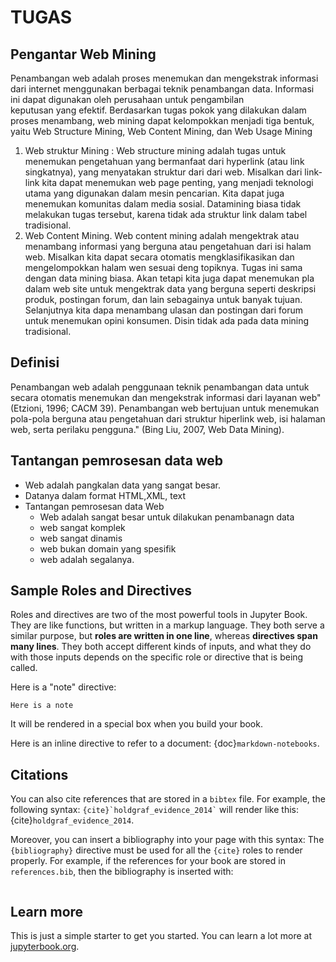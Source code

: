 # TUGAS
## Pengantar Web Mining

Penambangan web adalah proses menemukan dan mengekstrak informasi dari internet menggunakan berbagai teknik penambangan data. Informasi ini dapat digunakan oleh perusahaan untuk pengambilan keputusan yang efektif. Berdasarkan tugas pokok yang dilakukan dalam proses menambang, web mining dapat kelompokkan menjadi tiga bentuk, yaitu Web Structure Mining, Web Content Mining, dan Web Usage Mining
1. Web struktur Mining : Web structure mining adalah tugas untuk menemukan pengetahuan yang bermanfaat dari hyperlink (atau link singkatnya), yang menyatakan struktur dari dari web. Misalkan dari link-link kita dapat menemukan web page penting, yang menjadi teknologi utama yang digunakan dalam mesin pencarian. Kita dapat juga menemukan komunitas dalam media sosial. Datamining biasa tidak melakukan tugas tersebut, karena tidak ada struktur link dalam tabel tradisional.
2. Web Content Mining. Web content mining adalah mengektrak atau menambang informasi yang berguna atau pengetahuan dari isi halam web. Misalkan kita dapat secara otomatis mengklasifikasikan dan mengelompokkan halam wen sesuai deng topiknya. Tugas ini sama dengan data mining biasa. Akan tetapi kita juga dapat menemukan pla dalam web site untuk mengektrak data yang berguna seperti deskripsi produk, postingan forum, dan lain sebagainya untuk banyak tujuan. Selanjutnya kita dapa menambang ulasan dan postingan dari forum untuk menemukan opini konsumen. Disin tidak ada pada data mining tradisional.

## Definisi

Penambangan web adalah penggunaan teknik penambangan data untuk secara otomatis menemukan dan mengekstrak informasi dari layanan web" (Etzioni, 1996; CACM 39). 
Penambangan web bertujuan untuk menemukan pola-pola berguna atau  pengetahuan dari struktur hiperlink web, isi halaman web, serta perilaku pengguna." (Bing Liu, 2007, Web Data Mining).

## Tantangan pemrosesan data web 

- Web adalah pangkalan data yang sangat besar.
- Datanya dalam format HTML,XML, text
- Tantangan pemrosesan data Web
    - Web adalah sangat besar untuk dilakukan penambanagn data
    - web sangat komplek
    - web sangat dinamis
    - web bukan domain yang spesifik
    - web adalah segalanya.
    
## Sample Roles and Directives

Roles and directives are two of the most powerful tools in Jupyter Book. They
are like functions, but written in a markup language. They both
serve a similar purpose, but **roles are written in one line**, whereas
**directives span many lines**. They both accept different kinds of inputs,
and what they do with those inputs depends on the specific role or directive
that is being called.

Here is a "note" directive:

```{note}
Here is a note
```

It will be rendered in a special box when you build your book.

Here is an inline directive to refer to a document: {doc}`markdown-notebooks`.


## Citations

You can also cite references that are stored in a `bibtex` file. For example,
the following syntax: `` {cite}`holdgraf_evidence_2014` `` will render like
this: {cite}`holdgraf_evidence_2014`.

Moreover, you can insert a bibliography into your page with this syntax:
The `{bibliography}` directive must be used for all the `{cite}` roles to
render properly.
For example, if the references for your book are stored in `references.bib`,
then the bibliography is inserted with:

```{bibliography}
```

## Learn more

This is just a simple starter to get you started.
You can learn a lot more at [jupyterbook.org](https://jupyterbook.org).
